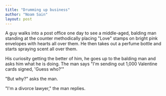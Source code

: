 ```yaml
---
title: "Drumming up business"
author: "Noam Sain"
layout: post
---
```


A guy walks into a post office one day to see a middle-aged, balding man standing at the counter methodically placing "Love" stamps on bright pink envelopes with hearts all over them. He then takes out a perfume bottle and starts spraying scent all over them.

His curiosity getting the better of him, he goes up to the balding man and asks him what he is doing. The man says "I'm sending out 1,000 Valentine cards signed, 'Guess who?'"

"But why?" asks the man.

"I'm a divorce lawyer," the man replies.

